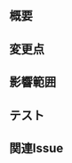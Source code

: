 ## 概要

<!-- このセクションでは、このPRの目的と概要を簡潔に説明してください。 -->

## 変更点

<!-- このセクションでは、具体的な変更点や修正箇所を箇条書きでリストアップしてください。 -->

## 影響範囲

<!-- このセクションでは、このPRが影響を及ぼす範囲や他の機能への影響を説明してください。 -->

## テスト

<!-- このセクションでは、このPRに関連するテストケースやテスト方法を記載してください。 -->

## 関連Issue

<!-- このセクションでは、このPRが関連するIssueやタスクをリンクしてください。 -->

